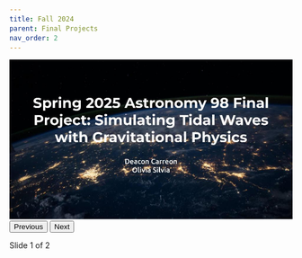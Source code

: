 ```yaml
---
title: Fall 2024
parent: Final Projects
nav_order: 2
---
```


<div id="slider">
  <img id="slide-img" src="/assets/projects/spring-2025/Deacon_Olivia/slide1.jpg" style="max-width: 100%;">
  <br>
  <button id="prevBtn" onclick="prevSlide()">Previous</button>
  <button id="nextBtn" onclick="nextSlide()">Next</button>
  <p id="status">Slide 1 of 2</p>
</div>

<script>
  const slides = [
    "/assets/projects/spring-2025/Deacon_Olivia/slide1.jpg",
    "/assets/projects/spring-2025/Deacon_Olivia/slide2.jpg"
  ];
  let currentIndex = 0;

  function updateSlide() {
    const img = document.getElementById("slide-img");
    const status = document.getElementById("status");
    const prevBtn = document.getElementById("prevBtn");
    const nextBtn = document.getElementById("nextBtn");

    img.src = slides[currentIndex];
    status.textContent = `Slide ${currentIndex + 1} of ${slides.length}`;
    prevBtn.disabled = currentIndex === 0;
    nextBtn.disabled = currentIndex === slides.length - 1;
  }

  function nextSlide() {
    if (currentIndex < slides.length - 1) {
      currentIndex++;
      updateSlide();
    }
  }

  function prevSlide() {
    if (currentIndex > 0) {
      currentIndex--;
      updateSlide();
    }
  }

  updateSlide(); // initialize on load
</script>

